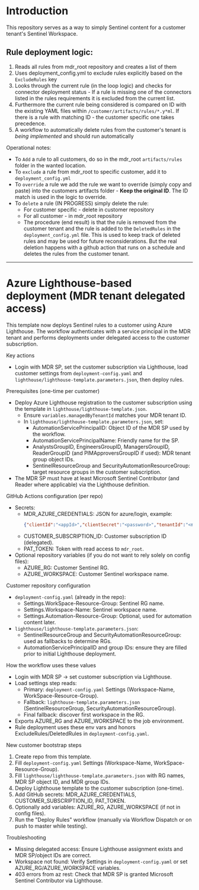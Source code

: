 # Introduction
This repository serves as a way to simply Sentinel content for a customer tenant's Sentinel Workspace.

## Rule deployment logic: 
1. Reads all rules from mdr_root repository and creates a list of them
2. Uses deployment_config.yml to exclude rules explicitly based on the `ExcludeRules` key
3. Looks through the current rule (in the loop logic) and checks for connector deployment status - If a rule is missing one of the connectors listed in the rules requirements it is excluded from the current list.
4. Furthermore the current rule being considered is compared on ID with the existing YAML files within `/customer/artifacts/rules/*.y*ml`. If there is a rule with matching ID - the customer specific one takes precedence. 
5. A workflow to automatically delete rules from the customer's tenant is _being implemented_ and should run automatically

Operational notes:
- To `Add` a rule to all customers, do so in the mdr_root `artifacts/rules` folder in the wanted location. 
- To `exclude` a rule from mdr_root to specific customer, add it to `deployment_config.yml`
- To `override` a rule we add the rule we want to override (simply copy and paste) into the customers artifacts folder - **Keep the original ID**. The ID match is used in the logic to override.
- To `delete` a rule (IN PROGRESS) simply delete the rule:
  - For customer specific - delete in customer repository
  - For all customer - in mdr_root repository
  - The procedure (end result) is that the rule is removed from the customer tenant and the rule is added to the `DeletedRules` in the `deployment_config.yml` file. This is used to keep track of deleted rules and may be used for future reconsiderations. But the real deletion happens with a github action that runs on a schedule and deletes the rules from the customer tenant.


---

# Azure Lighthouse-based deployment (MDR tenant delegated access)

This template now deploys Sentinel rules to a customer using Azure Lighthouse. The workflow authenticates with a service principal in the MDR tenant and performs deployments under delegated access to the customer subscription.

Key actions
- Login with MDR SP, set the customer subscription via Lighthouse, load customer settings from `deployment-config.yaml` and `lighthouse/lighthouse-template.parameters.json`, then deploy rules.

Prerequisites (one-time per customer)
- Deploy Azure Lighthouse registration to the customer subscription using the template in `lighthouse/lighthouse-template.json`.
  - Ensure `variables.managedByTenantId` matches your MDR tenant ID.
  - In `lighthouse/lighthouse-template.parameters.json`, set:
    - AutomationServicePrincipalID: Object ID of the MDR SP used by the workflow.
    - AutomationServicePrincipalName: Friendly name for the SP.
    - AnalystsGroupID, EngineersGroupID, ManagersGroupID, ReaderGroupID (and PIMApproversGroupID if used): MDR tenant group object IDs.
    - SentinelResourceGroup and SecurityAutomationResourceGroup: target resource groups in the customer subscription.
- The MDR SP must have at least Microsoft Sentinel Contributor (and Reader where applicable) via the Lighthouse definition.

GitHub Actions configuration (per repo)
- Secrets:
  - MDR_AZURE_CREDENTIALS: JSON for azure/login, example:
    ```json
    {"clientId":"<appId>","clientSecret":"<password>","tenantId":"<mdrTenantId>"}
    ```
  - CUSTOMER_SUBSCRIPTION_ID: Customer subscription ID (delegated).
  - PAT_TOKEN: Token with read access to `mdr_root`.
- Optional repository variables (if you do not want to rely solely on config files):
  - AZURE_RG: Customer Sentinel RG.
  - AZURE_WORKSPACE: Customer Sentinel workspace name.

Customer repository configuration
- `deployment-config.yaml` (already in the repo):
  - Settings.WorkSpace-Resource-Group: Sentinel RG name.
  - Settings.Workspace-Name: Sentinel workspace name.
  - Settings.Automation-Resource-Group: Optional, used for automation content later.
- `lighthouse/lighthouse-template.parameters.json`:
  - SentinelResourceGroup and SecurityAutomationResourceGroup: used as fallbacks to determine RGs.
  - AutomationServicePrincipalID and group IDs: ensure they are filled prior to initial Lighthouse deployment.

How the workflow uses these values
- Login with MDR SP -> set customer subscription via Lighthouse.
- Load settings step reads:
  - Primary: `deployment-config.yaml` Settings (Workspace-Name, WorkSpace-Resource-Group).
  - Fallback: `lighthouse-template.parameters.json` (SentinelResourceGroup, SecurityAutomationResourceGroup).
  - Final fallback: discover first workspace in the RG.
- Exports AZURE_RG and AZURE_WORKSPACE to the job environment.
- Rule deployment uses these env vars and honors ExcludeRules/DeletedRules in `deployment-config.yaml`.

New customer bootstrap steps
1. Create repo from this template.
2. Fill `deployment-config.yaml` Settings (Workspace-Name, WorkSpace-Resource-Group).
3. Fill `lighthouse/lighthouse-template.parameters.json` with RG names, MDR SP object ID, and MDR group IDs.
4. Deploy Lighthouse template to the customer subscription (one-time).
5. Add GitHub secrets: MDR_AZURE_CREDENTIALS, CUSTOMER_SUBSCRIPTION_ID, PAT_TOKEN.
6. Optionally add variables: AZURE_RG, AZURE_WORKSPACE (if not in config files).
7. Run the "Deploy Rules" workflow (manually via Workflow Dispatch or on push to master while testing).

Troubleshooting
- Missing delegated access: Ensure Lighthouse assignment exists and MDR SP/object IDs are correct.
- Workspace not found: Verify Settings in `deployment-config.yaml` or set AZURE_RG/AZURE_WORKSPACE variables.
- 403 errors from az rest: Check that MDR SP is granted Microsoft Sentinel Contributor via Lighthouse.